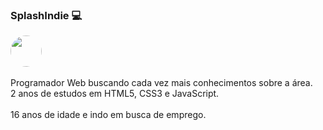 ### SplashIndie 💻
<img src="https://i.pinimg.com/564x/dd/92/40/dd9240517033225ae8c285a618d69eda.jpg" style="width: 50px; height: 50px; border-radius: 50%;">

<br>
<br>
Programador Web buscando cada vez mais conhecimentos sobre a área.
<br>
2 anos de estudos em HTML5, CSS3 e JavaScript.
<br>
<br>
16 anos de idade e indo em busca de emprego.
<br>
<br>
